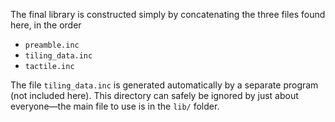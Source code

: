 The final library is constructed simply by concatenating the three
files found here, in the order

* `preamble.inc`
* `tiling_data.inc`
* `tactile.inc`

The file `tiling_data.inc` is generated automatically by a separate
program (not included here).  This directory can safely be ignored by just about everyone—the main file to use is in the `lib/` folder.
